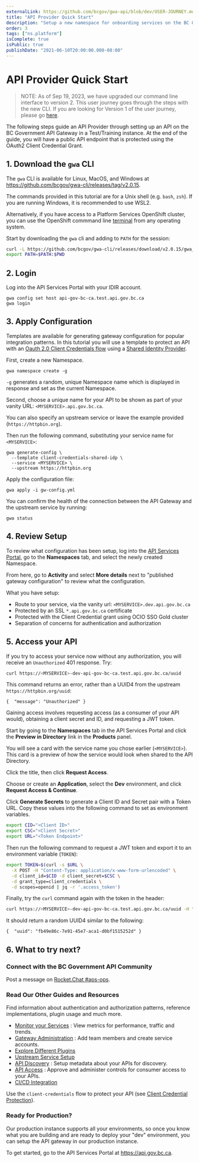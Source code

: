 ```yaml
---
externalLink: https://github.com/bcgov/gwa-api/blob/dev/USER-JOURNEY.md
title: "API Provider Quick Start"
description: "Setup a new namespace for onboarding services on the BC Gov API Gateway."
order: 3
tags: ["ns.platform"]
isComplete: true
isPublic: true
publishDate: "2021-06-10T20:00:00.000-08:00"
---
```


# API Provider Quick Start

> NOTE: As of Sep 19, 2023, we have upgraded our command line interface to version 2. This user journey goes through the steps with the new CLI. If you are looking for Version 1 of the user journey, please go [here](owner-journey-v1.md).

The following steps guide an API Provider through setting up an API on the BC Government API Gateway in a Test/Training instance. At the end of the guide, you will have a public API endpoint that is protected using the OAuth2 Client Credential Grant.

## 1. Download the `gwa` CLI

The `gwa` CLI is available for Linux, MacOS, and Windows at https://github.com/bcgov/gwa-cli/releases/tag/v2.0.15. 

The commands provided in this tutorial are for a Unix shell (e.g. `bash`, `zsh`). If you are running Windows, it is recommended to use WSL2. 

Alternatively, if you have access to a Platform Services OpenShift cluster, you can use the OpenShift commmand line [terminal](https://console.apps.silver.devops.gov.bc.ca/terminal) from any operating system.

Start by downloading the `gwa` cli and adding to `PATH` for the session:

```sh
curl -L https://github.com/bcgov/gwa-cli/releases/download/v2.0.15/gwa_Linux_x86_64.tgz | tar -zxf -
export PATH=$PATH:$PWD
```

## 2. Login

Log into the API Services Portal with your IDIR account.

```
gwa config set host api-gov-bc-ca.test.api.gov.bc.ca
gwa login
```

## 3. Apply Configuration

Templates are available for generating gateway configuration for popular integration patterns. In this tutorial you will use a template to protect an API with an [Oauth 2.0 Client Credentials flow](./tutorial-idp-client-cred-flow.md) using a [Shared Identity Provider](./tutorial-idp-client-cred-flow.md#shared-idp).

First, create a new Namespace. 

```
gwa namespace create -g
```

`-g` generates a random, unique Namespace name which is displayed in response and set as the current Namespace.

Second, choose a unique name for your API to be shown as part of your vanity URL: `<MYSERVICE>.api.gov.bc.ca`.

You can also specify an upstream service or leave the example provided (`https://httpbin.org`).

Then run the following command, substituting your service name for `<MYSERVICE>`:

```
gwa generate-config \
  --template client-credentials-shared-idp \
  --service <MYSERVICE> \
  --upstream https://httpbin.org
```

Apply the configuration file:

```
gwa apply -i gw-config.yml
```

You can confirm the health of the connection between the API Gateway and the upstream service by running:

```
gwa status
```

## 4. Review Setup

To review what configuration has been setup, log into the [API Services Portal](https://api-gov-bc-ca.test.api.gov.bc.ca), go to the **Namespaces** tab, and select the newly created Namespace.

From here, go to **Activity** and select **More details** next to "published gateway configuration" to review what the configuration.

What you have setup:

- Route to your service, via the vanity url: `<MYSERVICE>.dev.api.gov.bc.ca`
- Protected by an SSL `*.api.gov.bc.ca` certificate
- Protected with the Client Credential grant using OCIO SSO Gold cluster
- Separation of concerns for authentication and authorization

## 5. Access your API

If you try to access your service now without any authorization, you will receive an `Unauthorized` 401 response. Try:

```sh
curl https://<MYSERVICE>-dev-api-gov-bc-ca.test.api.gov.bc.ca/uuid
```

This command returns an error, rather than a UUID4 from the upstream `https://httpbin.org/uuid`:

`{  "message": "Unauthorized" }`

Gaining access involves requesting access (as a consumer of your API would), obtaining a client secret and ID, and requesting a JWT token.

Start by going to the **Namespaces** tab in the API Services Portal and click the **Preview in Directory** link in the **Products** panel.

You will see a card with the service name you chose earlier (`<MYSERVICE>`). This card is a preview of how the service would look when shared to the API Directory.

Click the title, then click **Request Access**.

Choose or create an **Application**, select the **Dev** environment, and click **Request Access & Continue**.

Click **Generate Secrets** to generate a Client ID and Secret pair with a Token URL. Copy these values into the following command to set as environment variables.

```sh
export CID="<Client ID>"
export CSC="<Client Secret>"
export URL="<Token Endpoint>"
```

Then run the following command to request a JWT token and export it to an environment variable (`TOKEN`):

```sh
export TOKEN=$(curl -s $URL \
  -X POST -H "Content-Type: application/x-www-form-urlencoded" \
  -d client_id=$CID -d client_secret=$CSC \
  -d grant_type=client_credentials \
  -d scopes=openid | jq -r '.access_token')
```

Finally, try the `curl` command again with the token in the header:

```sh
curl https://<MYSERVICE>-dev-api-gov-bc-ca.test.api.gov.bc.ca/uuid -H "Authorization: Bearer $TOKEN"
```

It should return a random UUID4 similar to the following:

`{  "uuid": "fb49e86c-7e91-45e7-aca1-d0bf1515252d" }`


## 6. What to try next?

### Connect with the BC Government API Community

Post a message on [Rocket.Chat #aps-ops](https://chat.developer.gov.bc.ca/channel/aps-ops).

### Read Our Other Guides and Resources

Find information about authentication and authorization patterns, reference implementations, plugin usage and much more.

- [Monitor your Services](../resources/monitoring.md) : View metrics for performance, traffic and trends.
- [Gateway Administration](../resources/gateway-admin.md) : Add team members and create service accounts.
- [Explore Different Plugins](../resources/gateway-configuration.md)
- [Upstream Service Setup](../resources/upstream-services.md)
- [API Discovery](../resources/api-discovery.md) : Setup metadata about your APIs for discovery.
- [API Access](../resources/api-access.md) : Approve and administer controls for consumer access to your APIs.
- [CI/CD Integration](../resources/cicd-integration.md)

Use the `client-credentials` flow to protect your API (see [Client Credential Protection](tutorial-idp-client-cred-flow.md)).

### Ready for Production?

Our production instance supports all your environments, so once you know what you are building and are ready to deploy your "dev" environment, you can setup the API gateway in our production instance.

To get started, go to the API Services Portal at https://api.gov.bc.ca.
